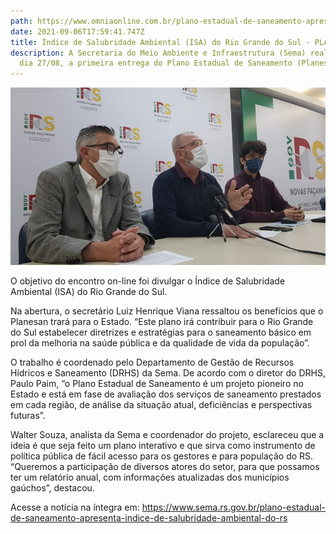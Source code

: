 ```yaml
---
path: https://www.omniaonline.com.br/plano-estadual-de-saneamento-apresenta-indice-de-salubridade-ambiental-do-rs/
date: 2021-09-06T17:59:41.747Z
title: Índice de Salubridade Ambiental (ISA) do Rio Grande do Sul - PLANESAN
description: A Secretaria do Meio Ambiente e Infraestrutura (Sema) realizou, no
  dia 27/08, a primeira entrega do Plano Estadual de Saneamento (Planesan).
---
```

<!--StartFragment-->

![](../assets/planesan.jpeg)

O objetivo do encontro on-line foi divulgar o Índice de Salubridade Ambiental (ISA) do Rio Grande do Sul.

Na abertura, o secretário Luiz Henrique Viana ressaltou os benefícios que o Planesan trará para o Estado. “Este plano irá contribuir para o Rio Grande do Sul estabelecer diretrizes e estratégias para o saneamento básico em prol da melhoria na saúde pública e da qualidade de vida da população”.

O trabalho é coordenado pelo Departamento de Gestão de Recursos Hídricos e Saneamento (DRHS) da Sema. De acordo com o diretor do DRHS, Paulo Paim, “o Plano Estadual de Saneamento é um projeto pioneiro no Estado e está em fase de avaliação dos serviços de saneamento prestados em cada região, de análise da situação atual, deficiências e perspectivas futuras”.

Walter Souza, analista da Sema e coordenador do projeto, esclareceu que a ideia é que seja feito um plano interativo e que sirva como instrumento de política pública de fácil acesso para os gestores e para população do RS. “Queremos a participação de diversos atores do setor, para que possamos ter um relatório anual, com informações atualizadas dos municípios gaúchos”, destacou.

Acesse a notícia na íntegra em: <https://www.sema.rs.gov.br/plano-estadual-de-saneamento-apresenta-indice-de-salubridade-ambiental-do-rs>

<!--EndFragment-->